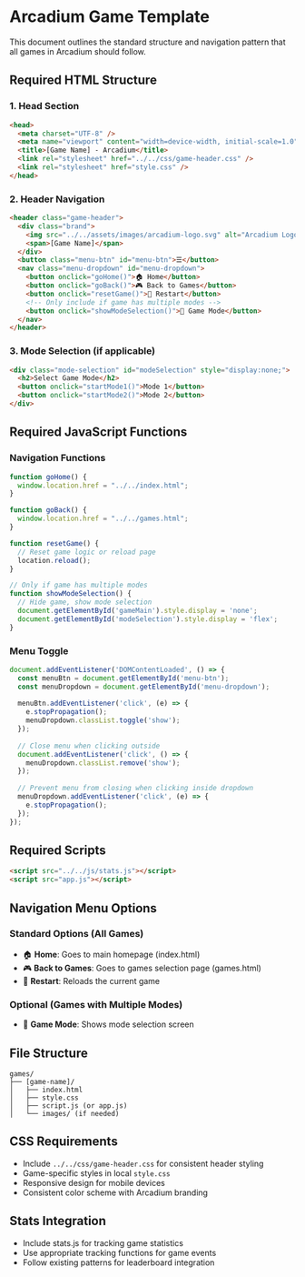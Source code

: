# Arcadium Game Template

This document outlines the standard structure and navigation pattern that all games in Arcadium should follow.

## Required HTML Structure

### 1. Head Section
```html
<head>
  <meta charset="UTF-8" />
  <meta name="viewport" content="width=device-width, initial-scale=1.0" />
  <title>[Game Name] - Arcadium</title>
  <link rel="stylesheet" href="../../css/game-header.css" />
  <link rel="stylesheet" href="style.css" />
</head>
```

### 2. Header Navigation
```html
<header class="game-header">
  <div class="brand">
    <img src="../../assets/images/arcadium-logo.svg" alt="Arcadium Logo" />
    <span>[Game Name]</span>
  </div>
  <button class="menu-btn" id="menu-btn">☰</button>
  <nav class="menu-dropdown" id="menu-dropdown">
    <button onclick="goHome()">🏠 Home</button>
    <button onclick="goBack()">🎮 Back to Games</button>
    <button onclick="resetGame()">🔄 Restart</button>
    <!-- Only include if game has multiple modes -->
    <button onclick="showModeSelection()">🎯 Game Mode</button>
  </nav>
</header>
```

### 3. Mode Selection (if applicable)
```html
<div class="mode-selection" id="modeSelection" style="display:none;">
  <h2>Select Game Mode</h2>
  <button onclick="startMode1()">Mode 1</button>
  <button onclick="startMode2()">Mode 2</button>
</div>
```

## Required JavaScript Functions

### Navigation Functions
```javascript
function goHome() {
  window.location.href = "../../index.html";
}

function goBack() {
  window.location.href = "../../games.html";
}

function resetGame() {
  // Reset game logic or reload page
  location.reload();
}

// Only if game has multiple modes
function showModeSelection() {
  // Hide game, show mode selection
  document.getElementById('gameMain').style.display = 'none';
  document.getElementById('modeSelection').style.display = 'flex';
}
```

### Menu Toggle
```javascript
document.addEventListener('DOMContentLoaded', () => {
  const menuBtn = document.getElementById('menu-btn');
  const menuDropdown = document.getElementById('menu-dropdown');
  
  menuBtn.addEventListener('click', (e) => {
    e.stopPropagation();
    menuDropdown.classList.toggle('show');
  });
  
  // Close menu when clicking outside
  document.addEventListener('click', () => {
    menuDropdown.classList.remove('show');
  });
  
  // Prevent menu from closing when clicking inside dropdown
  menuDropdown.addEventListener('click', (e) => {
    e.stopPropagation();
  });
});
```

## Required Scripts
```html
<script src="../../js/stats.js"></script>
<script src="app.js"></script>
```

## Navigation Menu Options

### Standard Options (All Games)
- 🏠 **Home**: Goes to main homepage (index.html)
- 🎮 **Back to Games**: Goes to games selection page (games.html)  
- 🔄 **Restart**: Reloads the current game

### Optional (Games with Multiple Modes)
- 🎯 **Game Mode**: Shows mode selection screen

## File Structure
```
games/
├── [game-name]/
│   ├── index.html
│   ├── style.css
│   ├── script.js (or app.js)
│   └── images/ (if needed)
```

## CSS Requirements
- Include `../../css/game-header.css` for consistent header styling
- Game-specific styles in local `style.css`
- Responsive design for mobile devices
- Consistent color scheme with Arcadium branding

## Stats Integration
- Include stats.js for tracking game statistics
- Use appropriate tracking functions for game events
- Follow existing patterns for leaderboard integration